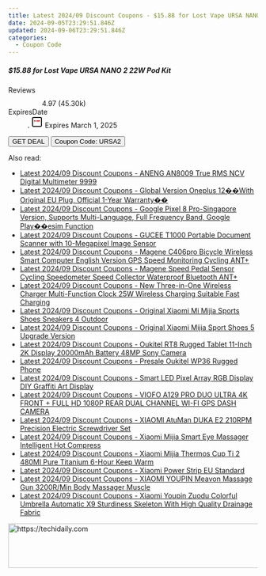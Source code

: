 ```yaml
---
title: Latest 2024/09 Discount Coupons - $15.88 for Lost Vape URSA NANO 2 22W Pod Kit
date: 2024-09-05T23:29:51.846Z
updated: 2024-09-06T23:29:51.846Z
categories:
  - Coupon Code
---
```



<div class="max-w-4xl mx-auto grid grid-cols-1 lg:max-w-5xl lg:gap-x-20 lg:grid-cols-2">
  <div class="relative p-3 col-start-1 row-start-1 flex flex-col-reverse rounded-lg bg-gradient-to-t from-black/75 via-black/0 sm:bg-none sm:row-start-2 sm:p-0 lg:row-start-1">
    <h5 class="mt-1 text-lg font-semibold text-white sm:text-slate-900 md:text-2xl dark:sm:text-white">$15.88 for Lost Vape URSA NANO 2 22W Pod Kit</h5>
  </div>
  
  <div class="col-start-1 col-end-3 row-start-1 grid gap-4 sm:mb-6 sm:grid-cols-4 lg:col-start-2 lg:row-span-6 lg:row-end-6 lg:mb-0 lg:gap-6">
    
  </div>
  <dl class="row-start-2 mt-4 flex items-center text-xs font-medium sm:row-start-3 sm:mt-1 md:mt-2.5 lg:row-start-2">
    <dt class="sr-only">Reviews</dt>
    <dd class="flex items-center text-indigo-600 dark:text-indigo-400">
      <svg width="24" height="24" fill="none" aria-hidden="true" class="mr-1 stroke-current dark:stroke-indigo-500">
        <path d="m12 5 2 5h5l-4 4 2.103 5L12 16l-5.103 3L9 14l-4-4h5l2-5Z" stroke-width="2" stroke-linecap="round" stroke-linejoin="round" />
      </svg>
      <span>4.97 <span class="font-normal text-slate-400">(45.30k)</span></span>
    </dd>
    <dt class="sr-only">ExpiresDate</dt>
    <dd class="flex items-center">
      <svg width="2" height="2" aria-hidden="true" fill="currentColor" class="mx-3 text-slate-300">
        <circle cx="1" cy="1" r="1" />
      </svg>
      <svg width="24" height="24" viewBox="0 0 24 24" fill="none" stroke="currentColor" stroke-width="2">
        <rect x="3" y="3" width="18" height="18" rx="2" fill="#fff" />
        <path d="M6 10L18 10" stroke="red" stroke-width="2" fill="none" />
        <path d="M10 6L10 18" stroke="#fff" stroke-width="2" fill="none" />
      </svg>
      Expires March 1, 2025    </dd>
  </dl>
  <div class="col-start-1 row-start-3 mt-4 self-center sm:col-start-2 sm:row-span-2 sm:row-start-2 sm:mt-0 lg:col-start-1 lg:row-start-3 lg:row-end-4 lg:mt-6">
    <button type="button" onClick="javascript:window.open(decodeURIComponent('https%3A%2F%2Fwww.shareasale.com%2Fu.cfm%3Fd%3D1088918%26m%3D59344%26u%3D4338022'), '_blank');void(0);" class="rounded-lg bg-red-600 px-3 py-2 text-sm font-medium leading-6 text-white">GET DEAL</button>
    <button type="button" onClick="javascript:window.open(decodeURIComponent('https%3A%2F%2Fwww.shareasale.com%2Fu.cfm%3Fd%3D1088918%26m%3D59344%26u%3D4338022'), '_blank');void(0);" class="border-dashed border-2 border-indigo-600 bg-green-100 text-sm leading-6 font-medium py-2 px-3 rounded-lg">Coupon Code: URSA2</button>
  </div>
  <p class="col-start-1 mt-4 text-sm leading-6 sm:col-span-2 lg:col-span-1 lg:row-start-4 lg:mt-6 dark:text-slate-400">
     
  </p>
</div>
<span class="atpl-alsoreadstyle">Also read:</span>
<div><ul>
<li><a href="https://coupons.techidaily.com/coupon-1118223-share-97331-sale/"><u>Latest 2024/09 Discount Coupons - ANENG AN8009 True RMS NCV Digital Multimeter 9999</u></a></li>
<li><a href="https://coupons.techidaily.com/coupon-1118225-share-97331-sale/"><u>Latest 2024/09 Discount Coupons - Global Version Oneplus 12��With Original EU Plug, Official 1-Year Warranty��</u></a></li>
<li><a href="https://coupons.techidaily.com/coupon-1118237-share-97331-sale/"><u>Latest 2024/09 Discount Coupons - Google Pixel 8 Pro-Singapore Version, Supports Multi-Language, Full Frequency Band, Google Play��esim Function</u></a></li>
<li><a href="https://coupons.techidaily.com/coupon-1118224-share-97331-sale/"><u>Latest 2024/09 Discount Coupons - GUCEE T1000 Portable Document Scanner with 10-Megapixel Image Sensor</u></a></li>
<li><a href="https://coupons.techidaily.com/coupon-1118234-share-97331-sale/"><u>Latest 2024/09 Discount Coupons - Magene C406pro Bicycle Wireless Smart Computer English Version GPS Speed Monitoring Cycling ANT+</u></a></li>
<li><a href="https://coupons.techidaily.com/coupon-1118235-share-97331-sale/"><u>Latest 2024/09 Discount Coupons - Magene Speed Pedal Sensor Cycling Speedometer Speed Collector Waterproof Bluetooth ANT+</u></a></li>
<li><a href="https://coupons.techidaily.com/coupon-1118240-share-97331-sale/"><u>Latest 2024/09 Discount Coupons - New Three-in-One Wireless Charger Multi-Function Clock 25W Wireless Charging Suitable Fast Charging</u></a></li>
<li><a href="https://coupons.techidaily.com/coupon-1118239-share-97331-sale/"><u>Latest 2024/09 Discount Coupons - Original Xiaomi Mi Mijia Sports Shoes Sneakers 4 Outdoor</u></a></li>
<li><a href="https://coupons.techidaily.com/coupon-1118233-share-97331-sale/"><u>Latest 2024/09 Discount Coupons - Original Xiaomi Mijia Sport Shoes 5 Upgrade Version</u></a></li>
<li><a href="https://coupons.techidaily.com/coupon-1118230-share-97331-sale/"><u>Latest 2024/09 Discount Coupons - Oukitel RT8 Rugged Tablet 11-Inch 2K Display 20000mAh Battery 48MP Sony Camera</u></a></li>
<li><a href="https://coupons.techidaily.com/coupon-1118231-share-97331-sale/"><u>Latest 2024/09 Discount Coupons - Presale Oukitel WP36 Rugged Phone</u></a></li>
<li><a href="https://coupons.techidaily.com/coupon-1118222-share-97331-sale/"><u>Latest 2024/09 Discount Coupons - Smart LED Pixel Array RGB Display DIY Graffiti Art Display</u></a></li>
<li><a href="https://coupons.techidaily.com/coupon-1118236-share-97331-sale/"><u>Latest 2024/09 Discount Coupons - VIOFO A129 PRO DUO ULTRA 4K FRONT + FULL HD 1080P REAR DUAL CHANNEL WI-FI GPS DASH CAMERA</u></a></li>
<li><a href="https://coupons.techidaily.com/coupon-1118238-share-97331-sale/"><u>Latest 2024/09 Discount Coupons - XIAOMI AtuMan DUKA E2 210RPM Precision Electric Screwdriver Set</u></a></li>
<li><a href="https://coupons.techidaily.com/coupon-1118227-share-97331-sale/"><u>Latest 2024/09 Discount Coupons - Xiaomi Mijia Smart Eye Massager Intelligent Hot Compress</u></a></li>
<li><a href="https://coupons.techidaily.com/coupon-1118228-share-97331-sale/"><u>Latest 2024/09 Discount Coupons - Xiaomi Mijia Thermos Cup Ti 2 480Ml Pure Titanium 6-Hour Keep Warm</u></a></li>
<li><a href="https://coupons.techidaily.com/coupon-1118232-share-97331-sale/"><u>Latest 2024/09 Discount Coupons - Xiaomi Power Strip EU Standard</u></a></li>
<li><a href="https://coupons.techidaily.com/coupon-1118226-share-97331-sale/"><u>Latest 2024/09 Discount Coupons - XIAOMI YOUPIN Meavon Massage Gun 3200R/Min Body Massager Muscle</u></a></li>
<li><a href="https://coupons.techidaily.com/coupon-1118229-share-97331-sale/"><u>Latest 2024/09 Discount Coupons - Xiaomi Youpin Zuodu Colorful Umbrella Automatic X9 Sturdiness Skeleton With High Quality Drainage Fabric</u></a></li>
</ul></div>

<ins class="adsbygoogle"
      style="display:block"
      data-ad-client="ca-pub-7571918770474297"
      data-ad-slot="8358498916"
      data-ad-format="auto"
      data-full-width-responsive="true"></ins>
<!-- affiliate ads begin -->
<a href="https://bluettius.sjv.io/c/5597632/2139119/17108" target="_top" id="2139119">
  <img src="//a.impactradius-go.com/display-ad/17108-2139119" border="0" alt="https://techidaily.com" width="728" height="90"/>
</a>
<img height="0" width="0" src="https://bluettius.sjv.io/i/5597632/2139119/17108" style="position:absolute;visibility:hidden;" border="0" />
<!-- affiliate ads end -->